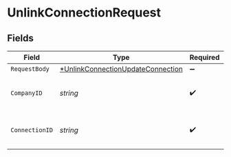 # UnlinkConnectionRequest


## Fields

| Field                                                                                            | Type                                                                                             | Required                                                                                         | Description                                                                                      | Example                                                                                          |
| ------------------------------------------------------------------------------------------------ | ------------------------------------------------------------------------------------------------ | ------------------------------------------------------------------------------------------------ | ------------------------------------------------------------------------------------------------ | ------------------------------------------------------------------------------------------------ |
| `RequestBody`                                                                                    | [*UnlinkConnectionUpdateConnection](../../models/operations/unlinkconnectionupdateconnection.md) | :heavy_minus_sign:                                                                               | N/A                                                                                              |                                                                                                  |
| `CompanyID`                                                                                      | *string*                                                                                         | :heavy_check_mark:                                                                               | Unique identifier for a company.                                                                 | 8a210b68-6988-11ed-a1eb-0242ac120002                                                             |
| `ConnectionID`                                                                                   | *string*                                                                                         | :heavy_check_mark:                                                                               | Unique identifier for a connection.                                                              | 2e9d2c44-f675-40ba-8049-353bfcb5e171                                                             |